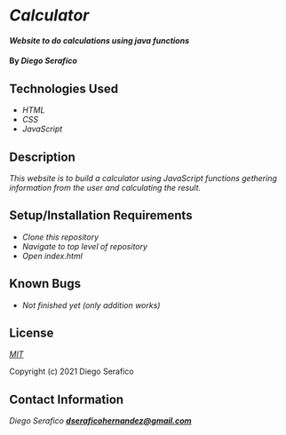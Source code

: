 # _Calculator_

#### _Website to do calculations using java functions_

#### By _**Diego Serafico**_

## Technologies Used

* _HTML_
* _CSS_
* _JavaScript_

## Description

_This website is to build a calculator using JavaScript functions gethering information from the user and calculating the result._

## Setup/Installation Requirements

* _Clone this repository_
* _Navigate to top level of repository_
* _Open index.html_

## Known Bugs

* _Not finished yet (only addition works)_

## License

_[MIT](https://opensource.org/licenses/MIT)_

Copyright (c) 2021 Diego Serafico

## Contact Information

_Diego Serafico **dseraficohernandez@gmail.com**_